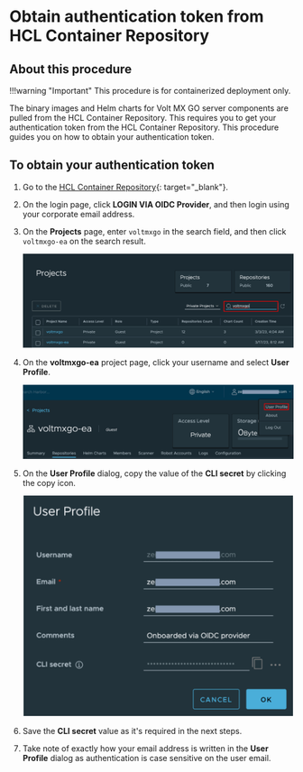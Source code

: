 # Obtain authentication token from HCL Container Repository

## About this procedure

!!!warning "Important"
    This procedure is for containerized deployment only.
    
The binary images and Helm charts for Volt MX GO server components are pulled from the HCL Container Repository. This requires you to get your authentication token from the HCL Container Repository. This procedure guides you on how to obtain your authentication token. 

## To obtain your authentication token

1. Go to the [HCL Container Repository](https://hclcr.io){: target="_blank"}.
2. On the login page, click **LOGIN VIA OIDC Provider**, and then login using your corporate email address.
3. On the **Projects** page, enter `voltmxgo` in the search field, and then click `voltmxgo-ea` on the search result. 

    ![search project](../assets/images/searchproj.png)

4. On the **voltmxgo-ea** project page, click your username and select **User Profile**.

    ![user profile](../assets/images/userprofile1.png)

5. On the **User Profile** dialog, copy the value of the **CLI secret** by clicking the copy icon.

    ![user profile dialog](../assets/images/userprofile.png)

6. Save the **CLI secret** value as it's required in the next steps. 
7. Take note of exactly how your email address is written in the **User Profile** dialog as authentication is case sensitive on the user email.